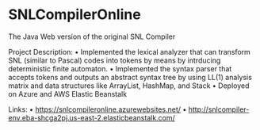 # SNLCompilerOnline
The Java Web version of the original SNL Compiler

Project Description:
• Implemented the lexical analyzer that can transform SNL (similar to Pascal) codes into tokens by means by intrducing deterministic finite automaton.
• Implemented the syntax parser that accepts tokens and outputs an abstract syntax tree by using LL(1)
analysis matrix and data structures like ArrayList, HashMap, and Stack
• Deployed on Azure and AWS Elastic Beanstalk

Links:
• https://snlcompileronline.azurewebsites.net/
• http://snlcompiler-env.eba-shcga2pj.us-east-2.elasticbeanstalk.com/

